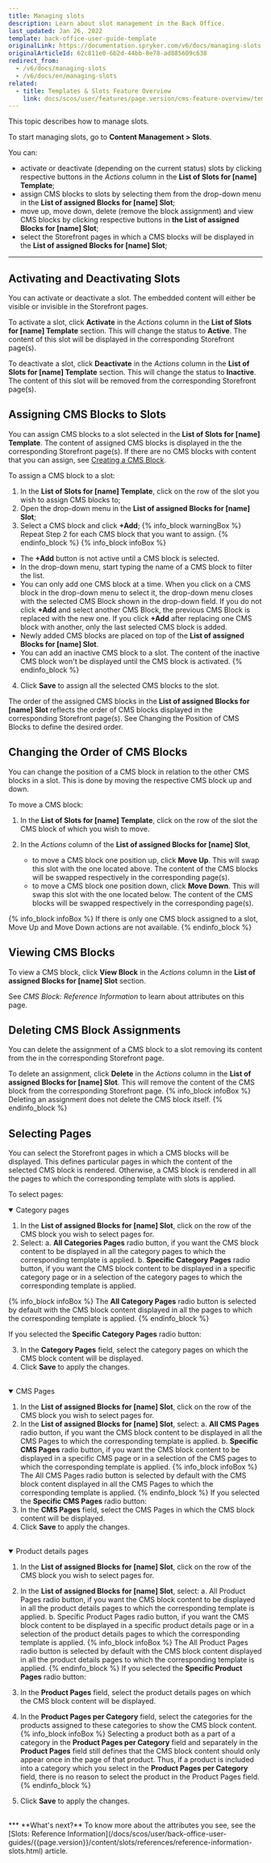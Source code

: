 ```yaml
---
title: Managing slots
description: Learn about slot management in the Back Office.
last_updated: Jan 26, 2022
template: back-office-user-guide-template
originalLink: https://documentation.spryker.com/v6/docs/managing-slots
originalArticleId: 62c811e0-6b2d-44bb-8e78-ad885609c638
redirect_from:
  - /v6/docs/managing-slots
  - /v6/docs/en/managing-slots
related:
  - title: Templates & Slots Feature Overview
    link: docs/scos/user/features/page.version/cms-feature-overview/templates-and-slots-overview.html
---
```


This topic describes how to manage slots.

To start managing slots, go to **Content Management > Slots**.

You can:

* activate or deactivate (depending on the current status) slots by clicking respective buttons in the *Actions* column in the **List of Slots for [name] Template**;
* assign CMS blocks to slots by selecting them from the drop-down menu in the **List of assigned Blocks for [name] Slot**;
* move up, move down, delete (remove the block assignment) and view CMS blocks by clicking respective buttons in **the List of assigned Blocks for [name] Slot**;
* select the Storefront pages in which a CMS blocks will be displayed in the **List of assigned Blocks for [name] Slot**;
***
## Activating and Deactivating Slots
You can activate or deactivate a slot.  The embedded content will either be visible or invisible in the Storefront pages.

To activate a slot, click **Activate** in the *Actions* column in the **List of Slots for [name] Template** section. This will change the status to **Active**. The content of this slot will be displayed in the corresponding Storefront page(s).

To deactivate a slot, click **Deactivate** in the *Actions* column in the **List of Slots for [name] Template** section. This will change the status to **Inactive**. The content of this slot will be removed from the corresponding Storefront page(s).

## Assigning CMS Blocks to Slots
You can assign CMS blocks to a slot selected in the **List of Slots for [name] Template**. The content of assigned CMS blocks is displayed in the the corresponding Storefront page(s). If there are no CMS blocks with content that you can assign, see [Creating a CMS Block](/docs/scos/user/back-office-user-guides/{{page.version}}/content/blocks/creating-cms-blocks.html).

To assign a CMS block to a slot:

1. In the **List of Slots for [name] Template**, click on the row of the slot you wish to assign CMS blocks to;
2. Open the drop-down menu in the **List of assigned Blocks for [name] Slot**;
3. Select a CMS block and click **+Add**;
{% info_block warningBox %} 
Repeat Step 2 for each CMS block that you want to assign.
{% endinfo_block %}
{% info_block infoBox %} 
* The **+Add** button is not active until a CMS block is selected.
* In the drop-down menu, start typing the name of a CMS block to filter the list.
* You can only add one CMS block at a time. When you click on a CMS block in the drop-down menu to select it, the drop-down menu closes with the selected CMS Block shown in the drop-down field. If you do not click  **+Add** and select another CMS Block, the previous CMS Block is replaced with the new one. If you click **+Add** after replacing one CMS block with another, only the last selected CMS block is added.
* Newly added CMS blocks are placed on top of the **List of assigned Blocks for [name] Slot**.
* You can add an inactive CMS block to a slot. The content of the inactive CMS block won't be displayed until the CMS block is activated.
{% endinfo_block %}
4. Click **Save** to assign all the selected CMS blocks to the slot.

The order of the assigned CMS blocks in the **List of assigned Blocks for [name] Slot** reflects the order of CMS blocks displayed in the corresponding Storefront page(s). See Changing the Position of CMS Blocks to define the desired order.

## Changing the Order of CMS Blocks
You can change the position of a CMS block in relation to the other CMS blocks in a slot. This is done by moving the respective CMS block up and down.

To move a CMS block:

1. In the **List of Slots for [name] Template**, click on the row of the slot the CMS block of which you wish to move.

2. In the *Actions* column of the **List of assigned Blocks for [name] Slot**,
    - to move a CMS block one position up, click **Move Up**. This will swap this slot with the one located above. The content of the CMS blocks will be swapped respectively in the corresponding page(s).
    - to move a CMS block one position down, click **Move Down**. This will swap this slot with the one located below. The content of the CMS blocks will be swapped respectively in the corresponding page(s).

{% info_block infoBox %} 
If there is only one CMS block assigned to a slot, Move Up and Move Down actions are not available.
{% endinfo_block %}

## Viewing CMS Blocks
To view a CMS block, click **View Block** in the *Actions* column in the **List of assigned Blocks for [name] Slot** section.

See *CMS Block: Reference Information* to learn about attributes on this page.

## Deleting CMS Block Assignments
You can delete the assignment of a CMS block to a slot removing its content from the in the corresponding Storefront page.

To delete an assignment, click **Delete** in the *Actions* column in the **List of assigned Blocks for [name] Slot**. This will remove the content of the CMS block from the corresponding Storefront page.
{% info_block infoBox %} 
Deleting an assignment does not delete the CMS block itself.
{% endinfo_block %}

## Selecting Pages
You can select the Storefront pages in which a CMS blocks will be displayed. This defines particular pages in which the content of the selected CMS block is rendered. Otherwise, a CMS block is rendered in all the pages to which the corresponding template with slots is applied.

To select pages:
<details open>
<summary markdown='span'>Category pages</summary>

1. In the **List of assigned Blocks for [name] Slot**, click on the row of the CMS block you wish to select pages for.
2. Select:
    a. **All Categories Pages** radio button, if you want the CMS block content to be displayed in all the category pages to which the corresponding template is applied.
    b. **Specific Category Pages** radio button, if you want the CMS block content to be displayed in a specific category page or in a selection of the category pages to which the corresponding template is applied. 

{% info_block infoBox %}
The **All Category Pages** radio button is selected by default with the CMS block content displayed in all the pages to which the corresponding template is applied.
{% endinfo_block %}

If you selected the **Specific Category Pages** radio button:

3. In the **Category Pages** field, select the category pages on which the CMS block content will be displayed.
4. Click **Save** to apply the changes.
<br>
</details>

<details open>
<summary markdown='span'>CMS Pages</summary>

1. In the **List of assigned Blocks for [name] Slot**, click on the row of the CMS block you wish to select pages for.
2. In the **List of assigned Blocks for [name] Slot**, select:
    a. **All CMS Pages** radio button, if you want the CMS block content to be displayed in all the CMS Pages to which the corresponding template is applied.
    b. **Specific CMS Pages** radio button, if you want the CMS block content to be displayed in a specific CMS page or in a selection of the CMS pages to which the corresponding template is applied.
{% info_block infoBox %} 
The All CMS Pages radio button is selected by default with the CMS block content displayed in all the CMS Pages to which the corresponding template is applied.
{% endinfo_block %}
If you selected the **Specific CMS Pages** radio button:
3. In the **CMS Pages** field, select the CMS Pages in which the CMS block content will be displayed.
4. Click **Save** to apply the changes.
<br>
</details>

<details open>
<summary markdown='span'>Product details pages</summary>

1. In the **List of assigned Blocks for [name] Slot**, click on the row of the CMS block you wish to select pages for.
2. In the **List of assigned Blocks for [name] Slot**, select:
    a. All Product Pages radio button, if you want the CMS block content to be displayed in all the product details pages to which the corresponding template is applied.
    b. Specific Product Pages radio button, if you want the CMS block content to be displayed in a specific product details page or in a selection of the product details pages to which the corresponding template is applied.
{% info_block infoBox %} 
The All Product Pages radio button is selected by default with the CMS block content displayed in all the product details pages to which the corresponding template is applied.
{% endinfo_block %}
If you selected the **Specific Product Pages** radio button:

3. In the **Product Pages** field, select the product details pages on which the CMS block content will be displayed.
4. In the **Product Pages per Category** field, select the categories for the products assigned to these categories to show the CMS block content.
{% info_block infoBox %} 
Selecting a product both as a part of a category in the **Product Pages per Category** field and separately in the **Product Pages** field still defines that the CMS block content should only appear once in the page of that product. Thus, if a product is included into a category which you select in the **Product Pages per Category** field, there is no reason to select the product in the Product Pages field.
{% endinfo_block %}
5. Click **Save** to apply the changes.
<br>
</details>
***
**What's next?**
To know more about the attributes you see, see the [Slots: Reference Information](/docs/scos/user/back-office-user-guides/{{page.version}}/content/slots/references/reference-information-slots.html) article.
